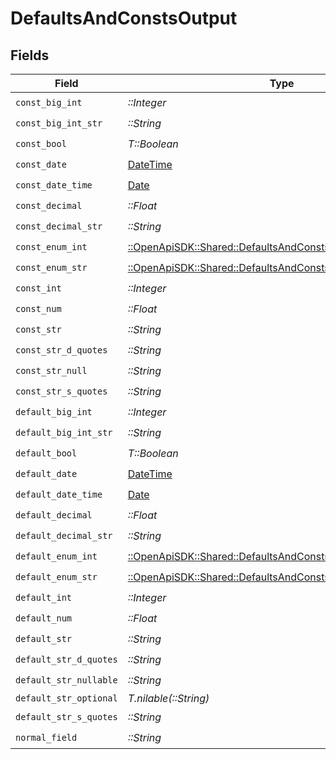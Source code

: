 # DefaultsAndConstsOutput


## Fields

| Field                                                                                                                       | Type                                                                                                                        | Required                                                                                                                    | Description                                                                                                                 |
| --------------------------------------------------------------------------------------------------------------------------- | --------------------------------------------------------------------------------------------------------------------------- | --------------------------------------------------------------------------------------------------------------------------- | --------------------------------------------------------------------------------------------------------------------------- |
| `const_big_int`                                                                                                             | *::Integer*                                                                                                                 | :heavy_check_mark:                                                                                                          | N/A                                                                                                                         |
| `const_big_int_str`                                                                                                         | *::String*                                                                                                                  | :heavy_check_mark:                                                                                                          | N/A                                                                                                                         |
| `const_bool`                                                                                                                | *T::Boolean*                                                                                                                | :heavy_check_mark:                                                                                                          | N/A                                                                                                                         |
| `const_date`                                                                                                                | [DateTime](https://ruby-doc.org/stdlib-2.6.1/libdoc/date/rdoc/DateTime.html)                                                | :heavy_check_mark:                                                                                                          | N/A                                                                                                                         |
| `const_date_time`                                                                                                           | [Date](https://ruby-doc.org/stdlib-2.6.1/libdoc/date/rdoc/Date.html)                                                        | :heavy_check_mark:                                                                                                          | N/A                                                                                                                         |
| `const_decimal`                                                                                                             | *::Float*                                                                                                                   | :heavy_check_mark:                                                                                                          | N/A                                                                                                                         |
| `const_decimal_str`                                                                                                         | *::String*                                                                                                                  | :heavy_check_mark:                                                                                                          | N/A                                                                                                                         |
| `const_enum_int`                                                                                                            | [::OpenApiSDK::Shared::DefaultsAndConstsOutputConstEnumInt](../../models/shared/defaultsandconstsoutputconstenumint.md)     | :heavy_check_mark:                                                                                                          | N/A                                                                                                                         |
| `const_enum_str`                                                                                                            | [::OpenApiSDK::Shared::DefaultsAndConstsOutputConstEnumStr](../../models/shared/defaultsandconstsoutputconstenumstr.md)     | :heavy_check_mark:                                                                                                          | N/A                                                                                                                         |
| `const_int`                                                                                                                 | *::Integer*                                                                                                                 | :heavy_check_mark:                                                                                                          | N/A                                                                                                                         |
| `const_num`                                                                                                                 | *::Float*                                                                                                                   | :heavy_check_mark:                                                                                                          | N/A                                                                                                                         |
| `const_str`                                                                                                                 | *::String*                                                                                                                  | :heavy_check_mark:                                                                                                          | N/A                                                                                                                         |
| `const_str_d_quotes`                                                                                                        | *::String*                                                                                                                  | :heavy_check_mark:                                                                                                          | N/A                                                                                                                         |
| `const_str_null`                                                                                                            | *::String*                                                                                                                  | :heavy_check_mark:                                                                                                          | N/A                                                                                                                         |
| `const_str_s_quotes`                                                                                                        | *::String*                                                                                                                  | :heavy_check_mark:                                                                                                          | N/A                                                                                                                         |
| `default_big_int`                                                                                                           | *::Integer*                                                                                                                 | :heavy_check_mark:                                                                                                          | N/A                                                                                                                         |
| `default_big_int_str`                                                                                                       | *::String*                                                                                                                  | :heavy_check_mark:                                                                                                          | N/A                                                                                                                         |
| `default_bool`                                                                                                              | *T::Boolean*                                                                                                                | :heavy_check_mark:                                                                                                          | N/A                                                                                                                         |
| `default_date`                                                                                                              | [DateTime](https://ruby-doc.org/stdlib-2.6.1/libdoc/date/rdoc/DateTime.html)                                                | :heavy_check_mark:                                                                                                          | N/A                                                                                                                         |
| `default_date_time`                                                                                                         | [Date](https://ruby-doc.org/stdlib-2.6.1/libdoc/date/rdoc/Date.html)                                                        | :heavy_check_mark:                                                                                                          | N/A                                                                                                                         |
| `default_decimal`                                                                                                           | *::Float*                                                                                                                   | :heavy_check_mark:                                                                                                          | N/A                                                                                                                         |
| `default_decimal_str`                                                                                                       | *::String*                                                                                                                  | :heavy_check_mark:                                                                                                          | N/A                                                                                                                         |
| `default_enum_int`                                                                                                          | [::OpenApiSDK::Shared::DefaultsAndConstsOutputDefaultEnumInt](../../models/shared/defaultsandconstsoutputdefaultenumint.md) | :heavy_check_mark:                                                                                                          | N/A                                                                                                                         |
| `default_enum_str`                                                                                                          | [::OpenApiSDK::Shared::DefaultsAndConstsOutputDefaultEnumStr](../../models/shared/defaultsandconstsoutputdefaultenumstr.md) | :heavy_check_mark:                                                                                                          | N/A                                                                                                                         |
| `default_int`                                                                                                               | *::Integer*                                                                                                                 | :heavy_check_mark:                                                                                                          | N/A                                                                                                                         |
| `default_num`                                                                                                               | *::Float*                                                                                                                   | :heavy_check_mark:                                                                                                          | N/A                                                                                                                         |
| `default_str`                                                                                                               | *::String*                                                                                                                  | :heavy_check_mark:                                                                                                          | N/A                                                                                                                         |
| `default_str_d_quotes`                                                                                                      | *::String*                                                                                                                  | :heavy_check_mark:                                                                                                          | N/A                                                                                                                         |
| `default_str_nullable`                                                                                                      | *::String*                                                                                                                  | :heavy_check_mark:                                                                                                          | N/A                                                                                                                         |
| `default_str_optional`                                                                                                      | *T.nilable(::String)*                                                                                                       | :heavy_minus_sign:                                                                                                          | N/A                                                                                                                         |
| `default_str_s_quotes`                                                                                                      | *::String*                                                                                                                  | :heavy_check_mark:                                                                                                          | N/A                                                                                                                         |
| `normal_field`                                                                                                              | *::String*                                                                                                                  | :heavy_check_mark:                                                                                                          | N/A                                                                                                                         |